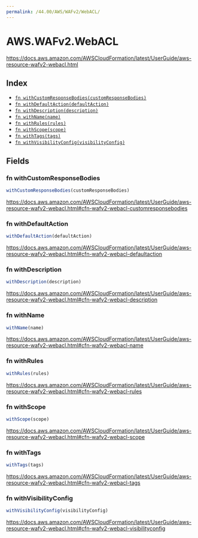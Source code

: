 ```yaml
---
permalink: /44.00/AWS/WAFv2/WebACL/
---
```


# AWS.WAFv2.WebACL

https://docs.aws.amazon.com/AWSCloudFormation/latest/UserGuide/aws-resource-wafv2-webacl.html

## Index

* [`fn withCustomResponseBodies(customResponseBodies)`](#fn-withcustomresponsebodies)
* [`fn withDefaultAction(defaultAction)`](#fn-withdefaultaction)
* [`fn withDescription(description)`](#fn-withdescription)
* [`fn withName(name)`](#fn-withname)
* [`fn withRules(rules)`](#fn-withrules)
* [`fn withScope(scope)`](#fn-withscope)
* [`fn withTags(tags)`](#fn-withtags)
* [`fn withVisibilityConfig(visibilityConfig)`](#fn-withvisibilityconfig)

## Fields

### fn withCustomResponseBodies

```ts
withCustomResponseBodies(customResponseBodies)
```

https://docs.aws.amazon.com/AWSCloudFormation/latest/UserGuide/aws-resource-wafv2-webacl.html#cfn-wafv2-webacl-customresponsebodies

### fn withDefaultAction

```ts
withDefaultAction(defaultAction)
```

https://docs.aws.amazon.com/AWSCloudFormation/latest/UserGuide/aws-resource-wafv2-webacl.html#cfn-wafv2-webacl-defaultaction

### fn withDescription

```ts
withDescription(description)
```

https://docs.aws.amazon.com/AWSCloudFormation/latest/UserGuide/aws-resource-wafv2-webacl.html#cfn-wafv2-webacl-description

### fn withName

```ts
withName(name)
```

https://docs.aws.amazon.com/AWSCloudFormation/latest/UserGuide/aws-resource-wafv2-webacl.html#cfn-wafv2-webacl-name

### fn withRules

```ts
withRules(rules)
```

https://docs.aws.amazon.com/AWSCloudFormation/latest/UserGuide/aws-resource-wafv2-webacl.html#cfn-wafv2-webacl-rules

### fn withScope

```ts
withScope(scope)
```

https://docs.aws.amazon.com/AWSCloudFormation/latest/UserGuide/aws-resource-wafv2-webacl.html#cfn-wafv2-webacl-scope

### fn withTags

```ts
withTags(tags)
```

https://docs.aws.amazon.com/AWSCloudFormation/latest/UserGuide/aws-resource-wafv2-webacl.html#cfn-wafv2-webacl-tags

### fn withVisibilityConfig

```ts
withVisibilityConfig(visibilityConfig)
```

https://docs.aws.amazon.com/AWSCloudFormation/latest/UserGuide/aws-resource-wafv2-webacl.html#cfn-wafv2-webacl-visibilityconfig